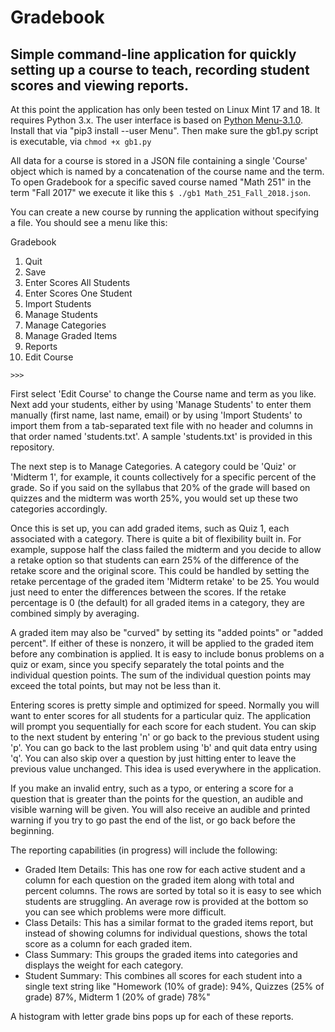 # Gradebook
## Simple command-line application for quickly setting up a course to teach, recording student scores and viewing reports.

At this point the application has only been tested on Linux Mint 17 and 18. It requires Python 3.x.
The user interface is based on [Python Menu-3.1.0](https://pypi.python.org/pypi/Menu/).  Install that via "pip3 install --user Menu".  Then make sure the gb1.py script is executable, via ```chmod +x gb1.py``` 

All data for a course is stored in a JSON file containing a single 'Course' object which is named by a concatenation of the course name and the term.  To open Gradebook for a specific saved course named "Math 251" in the term "Fall 2017" we execute it like this ```$ ./gb1 Math_251_Fall_2018.json```.  

You can create a new course by running the application without specifying a file.  You should see a menu like this:

Gradebook

1. Quit
2. Save
3. Enter Scores All Students
4. Enter Scores One Student
5. Import Students
6. Manage Students
7. Manage Categories
8. Manage Graded Items
9. Reports
10. Edit Course

```>>>``` 

First select 'Edit Course' to change the Course name and term as you like.  Next add your students, either by using 'Manage Students' to enter them manually (first name, last name, email) or by using 'Import Students' to import them from a tab-separated text file with no header and columns in that order named 'students.txt'.  A sample 'students.txt' is provided in this repository.

The next step is to Manage Categories. A category could be 'Quiz' or 'Midterm 1', for example, it counts collectively for a specific percent of the grade.  So if you said on the syllabus that 20% of the grade will based on quizzes and the midterm was worth 25%, you would set up these two categories accordingly.

Once this is set up, you can add graded items, such as Quiz 1, each associated with a category.  There is quite a bit of flexibility built in.  For example, suppose half the class failed the midterm and you decide to allow a retake option so that students can earn 25% of the difference of the retake score and the original score.  This could be handled by setting the retake percentage of the graded item 'Midterm retake' to be 25.  You would just need to enter the differences between the scores.  If the retake percentage is 0 (the default) for all graded items in a category, they are combined simply by averaging.  

A graded item may also be "curved" by setting its "added points" or "added percent".  If either of these is nonzero, it will be applied to the graded item before any combination is applied.  It is easy to include bonus problems on a quiz or exam, since you specify separately the total points and the individual question points.  The sum of the individual question points may exceed the total points, but may not be less than it.  

Entering scores is pretty simple and optimized for speed.  Normally you will want to enter scores for all students for a particular quiz.  The application will prompt you sequentially for each score for each student.  You can skip to the next student by entering 'n' or go back to the previous student using 'p'.  You can go back to the last problem using 'b' and quit data entry using 'q'.  You can also skip over a question by just hitting enter to leave the previous value unchanged.  This idea is used everywhere in the application.

If you make an invalid entry, such as a typo, or entering a score for a question that is greater than the points for the question, an audible and visible warning will be given.  You will also receive an audible and printed warning if you try to go past the end of the list, or go back before the beginning.

The reporting capabilities (in progress) will include the following:

* Graded Item Details: This has one row for each active student and a column for each question on the graded item along with total and percent columns.  The rows are sorted by total so it is easy to see which students are struggling.  An average row is provided at the bottom so you can see which problems were more difficult. 
* Class Details: This has a similar format to the graded items report, but instead of showing columns for individual questions, shows the total score as a column for each graded item.
* Class Summary: This groups the graded items into categories and displays the weight for each category.
* Student Summary: This combines all scores for each student into a single text string like "Homework (10% of grade): 94%, Quizzes (25% of grade) 87%, Midterm 1 (20% of grade) 78%"

A histogram with letter grade bins pops up for each of these reports.

